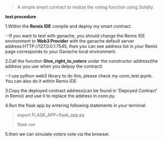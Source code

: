 >A simple smart contract to realize the voting function using Solidty.

**test procedure**

1.Within the **Remix IDE**  compile and deploy my smart contract. 
  
  --If you want to test with ganache, you should change the Remix IDE environment to **Web3 Provider**  with the ganache default server address:HTTP://127.0.0.1:7545, then you can see address list in your Remix page corresponds to your Ganache local environment.
 

 2.Call the function **Give_right_to_voters** under the constructor address(the address you use when you delpoy the contract) 
  
   --I use python web3 library to do this, please check my conn_test.ipynb. You can also do it within Remix IDE
 
 3.Copy the deployed contract address(can be found in 'Depoyed Contract' in Remix) and use it to replace the address in conn.py.

 4.Run the flask app by entering following statements in your terminal:
 
  >export FLASK_APP=flask_app.py
  
  >flask run
 
 5.then we can simulate voters vote via the browser.



